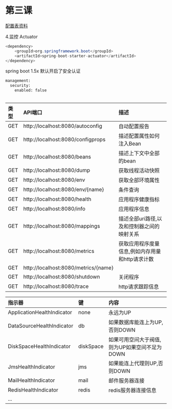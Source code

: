 # 第三课
[配置表资料](https://docs.spring.io/spring-boot/docs/1.5.19.RELEASE/reference/htmlsingle/#appendix)

4.监控 Actuator

```java
<dependency>
    <groupId>org.springframework.boot</groupId>
    <artifactId>spring-boot-starter-actuator</artifactId>
</dependency>

```
spring boot 1.5x 默认开启了安全认证
```xml
management:
  security:
    enabled: false
    
```


| 类型 | API端口 | 描述 |
| :------| :------ | :------ |
| GET | http://localhost:8080/autoconfig | 自动配置报告 |
| GET | http://localhost:8080/configprops | 描述配置属性如何注入Bean |
| GET | http://localhost:8080/beans | 描述上下文中全部的bean |
| GET | http://localhost:8080/dump | 获取线程活动快照 |
| GET | http://localhost:8080/env | 获取全部环境属性 |
| GET | http://localhost:8080/env/{name} | 条件查询 |
| GET | http://localhost:8080/health | 应用程序健康指标 |
| GET | http://localhost:8080/info | 应用程序信息 |
| GET | http://localhost:8080/mappings | 描述全部uri路径,以及和控制器之间的映射关系 |
| GET | http://localhost:8080/metrics | 获取应用程序度量信息,例如内存用量和http请求计数 |
| GET | http://localhost:8080/metrics/{name} |  |
| GET | http://localhost:8080/shutdown | 关闭程序 |
| GET | http://localhost:8080/trace | http请求跟踪信息 |


| 指示器 | 键 | 内容 |
| :------| :------ | :------ |
| ApplicationHealthIndicator | none | 永远为UP |
| DataSourceHealthIndicator | db | 如果数据库能连上为UP,否则DOWN |
| DiskSpaceHealthIndicator | diskSpace | 如果可用空间大于阀值,则为UP如果空间不足为DOWN |
| JmsHealthIndicator | jms | 如果能连上代理则UP,否则DOWN |
| MailHealthIndicator | mail | 邮件服务器连接 |
| RedisHealthIndicator | redis | redis服务器连接信息 |
| ... |  |  |
